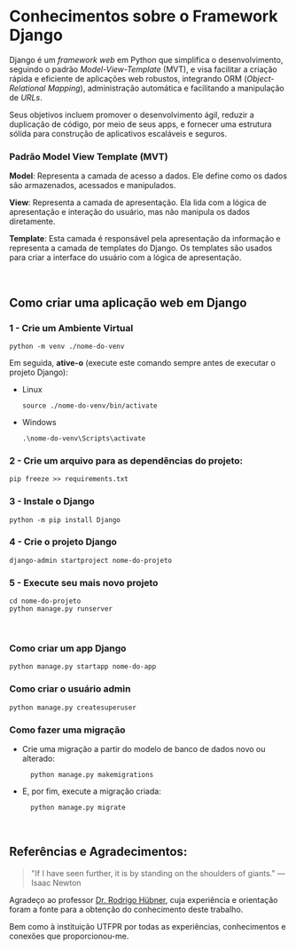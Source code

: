 # Conhecimentos sobre o Framework Django

Django é um _framework web_ em Python que simplifica o desenvolvimento, seguindo o padrão _Model-View-Template_ (MVT), e visa facilitar a criação rápida e eficiente de aplicações web robustos, integrando ORM (_Object-Relational Mapping_), administração automática e facilitando a manipulação de _URLs_.

Seus objetivos incluem promover o desenvolvimento ágil, reduzir a duplicação de código, por meio de seus apps, e fornecer uma estrutura sólida para construção de aplicativos escaláveis e seguros.

### Padrão Model View Template (MVT)
**Model**: Representa a camada de acesso a dados. Ele define como os dados são armazenados, acessados e manipulados.

**View**: Representa a camada de apresentação. Ela lida com a lógica de apresentação e interação do usuário, mas não manipula os dados diretamente.

**Template**: Esta camada é responsável pela apresentação da informação e representa a camada de templates do Django. Os templates são usados para criar a interface do usuário com a lógica de apresentação.

<br>


## Como criar uma aplicação web em Django

### 1 - Crie um Ambiente Virtual

    python -m venv ./nome-do-venv
    
Em seguida, **ative-o** (execute este comando sempre antes de executar o projeto Django):

- Linux

    ```
    source ./nome-do-venv/bin/activate
    ```

- Windows

    ```
    .\nome-do-venv\Scripts\activate
    ```

### 2 - Crie um arquivo para as dependências do projeto:
    
    pip freeze >> requirements.txt


### 3 - Instale o Django
    python -m pip install Django

### 4 - Crie o projeto Django
    django-admin startproject nome-do-projeto

### 5 - Execute seu mais novo projeto
    cd nome-do-projeto
    python manage.py runserver

<br>

### Como criar um app Django
    python manage.py startapp nome-do-app

### Como criar o usuário admin
    python manage.py createsuperuser

### Como fazer uma migração

- Crie uma migração a partir do modelo de banco de dados novo ou alterado:
    
        python manage.py makemigrations

- E, por fim, execute a migração criada:
    
        python manage.py migrate

<br>

## Referências e Agradecimentos:

> "If I have seen further, it is by standing on the shoulders of giants."  — Isaac Newton

Agradeço ao professor [Dr. Rodrigo Hübner](https://github.com/rodrigohubner), cuja experiência e orientação foram a fonte para a obtenção do conhecimento deste trabalho.

Bem como à instituição UTFPR por todas as experiências, conhecimentos e conexões que proporcionou-me.